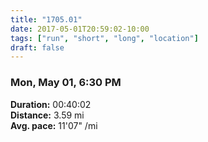 ```yaml
---
title: "1705.01"
date: 2017-05-01T20:59:02-10:00
tags: ["run", "short", "long", "location"]
draft: false
---
```


### Mon, May 01, 6:30 PM

**Duration:** 00:40:02  
**Distance:** 3.59 mi  
**Avg. pace:** 11'07" /mi